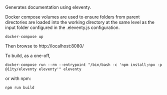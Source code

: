Generates documentation using eleventy.

Docker compose volumes are used to ensure folders from parent directories are loaded into the working directory at the same level as the input folder configured in the .eleventy.js configuration.

```
docker-compose up
```

Then browse to http://localhost:8080/


To build, as a one-off, 

```
docker-compose run --rm --entrypoint "/bin/bash -c 'npm install;npx -p @11ty/eleventy eleventy'" eleventy
```

or with npm:

```
npm run build
```



